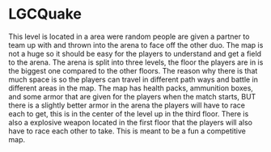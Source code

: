 # LGCQuake
This level is located in a area were random people are given a partner to team up with and thrown into the arena to face off the other duo. The map is not a huge so it should be easy for the players to understand and get a field to the arena. The arena is split into three levels, the floor the players are in is the biggest one compared to the other floors. The reason why there is that much space is so the players can travel in different path ways and battle in different areas in the map. The map has health packs, ammunition boxes, and some armor that are given for the players when the match starts, BUT there is a slightly better armor in the arena the players will have to race each to get, this is in the center of the level up in the third floor. There is also a explosive weapon located in the first floor that the players will also have to race each other to take. This is meant to be a fun a competitive map.
